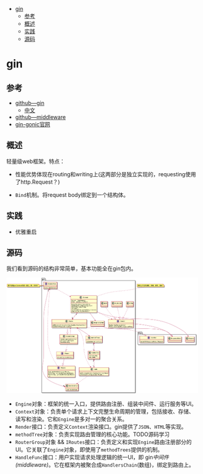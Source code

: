 

- [gin](#gin)
  - [参考](#参考)
  - [概述](#概述)
  - [实践](#实践)
  - [源码](#源码)

# gin

## 参考

+ [github—gin](https://github.com/gin-gonic/gin)
  + [中文](https://www.kancloud.cn/shuangdeyu/gin_book/949411)
+ [github—middleware](https://github.com/gin-contrib)
+ [gin-gonic官网](https://gin-gonic.com/)

## 概述

轻量级web框架。特点：

+ 性能优势体现在routing和writing上(这两部分是独立实现的，requesting使用了http.Request？)

+ `Bind`机制。将request body绑定到一个结构体。

## 实践

+ 优雅重启

## 源码

我们看到源码的结构非常简单，基本功能全在gin包内。

![](./uml_gin.png)

+ `Engine`对象：框架的统一入口，提供路由注册、组装中间件、运行服务等UI。
+ `Context`对象：负责单个请求上下文完整生命周期的管理，包括接收、存储、读写和渲染。它和`Engine`是多对一的聚合关系。
+ `Render`接口：负责定义`Context`渲染接口。gin提供了`JSON`、`HTML`等实现。
+ `methodTree`对象：负责实现路由管理的核心功能。TODO源码学习
+ `RouterGroup`对象 && `IRoutes`接口：负责定义和实现`Engine`路由注册部分的UI。它关联了`Engine`对象，即使用了`methodTrees`提供的机制。
+ `HandleFunc`接口：用户实现请求处理逻辑的统一UI，即 gin*中间件(middleware)*。它在框架内被聚合成`HandlersChain`(数组)，绑定到路由上。